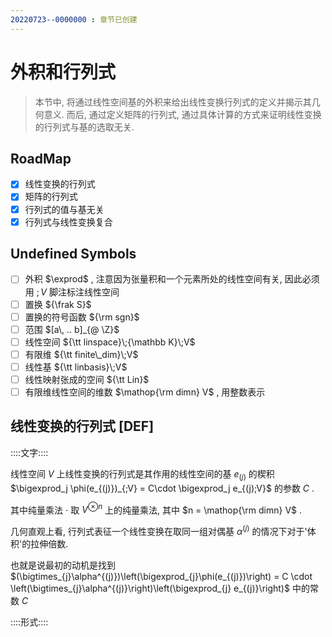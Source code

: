 ```yaml
---
20220723--0000000 : 章节已创建
---
```

# 外积和行列式

> 本节中, 将通过线性空间基的外积来给出线性变换行列式的定义并揭示其几何意义. 
> 而后, 通过定义矩阵的行列式, 通过具体计算的方式来证明线性变换的行列式与基的选取无关. 

## RoadMap

- [x] 线性变换的行列式
- [x] 矩阵的行列式
- [x] 行列式的值与基无关
- [x] 行列式与线性变换复合

## Undefined Symbols

- [ ] 外积 $\exprod$ , 注意因为张量积和一个元素所处的线性空间有关, 因此必须用 $;V$ 脚注标注线性空间
- [ ] 置换 ${\frak S}$
- [ ] 置换的符号函数 ${\rm sgn}$
- [ ] 范围 $[a\, .. b]_{@ \Z}$
- [ ] 线性空间 ${\tt linspace}\;{\mathbb K}\;V$
- [ ] 有限维 ${\tt finite\_dim}\;V$
- [ ] 线性基 ${\tt linbasis}\;V$
- [ ] 线性映射张成的空间 ${\tt Lin}$
- [ ] 有限维线性空间的维数 $\mathop{\rm dimn} V$ , 用整数表示

## 线性变换的行列式 [DEF]

::::文字::::

线性空间 $V$ 上线性变换的行列式是其作用的线性空间的基 $e_{(j)}$ 的楔积 $\bigexprod_j \phi(e_{(j)})_{;V} = C\cdot \bigexprod_j e_{(j);V}$ 的参数 $C$ . 

其中纯量乘法 $\cdot$ 取 $V^{\otimes n}$ 上的纯量乘法, 其中 $n = \mathop{\rm dimn} V$ . 

几何直观上看, 行列式表征一个线性变换在取同一组对偶基 $\alpha^{(j)}$ 的情况下对于'体积'的拉伸倍数. 

也就是说最初的动机是找到 $(\bigtimes_{j}\alpha^{(j)})\left(\bigexprod_{j}\phi(e_{(j)})\right) = C \cdot \left(\bigtimes_{j}\alpha^{(j)}\right)\left(\bigexprod_{j} e_{(j)}\right)$ 中的常数 $C$

::::形式::::


